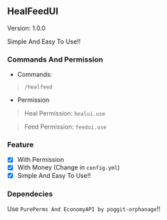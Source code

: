 ## HealFeedUI

Version: 1.0.0

Simple And Easy To Use!!

### Commands And Permission

- Commands:

> `/healfeed`

- Permission

> Heal Permission: `healui.use`

> Feed Permission: `feedui.use`

### Feature

- [x] With Permission
- [x] With Money (Change in `config.yml`)
- [x] Simple And Easy To Use!!

### Dependecies

Use `PurePerms And EconomyAPI by poggit-orphanage`!!
